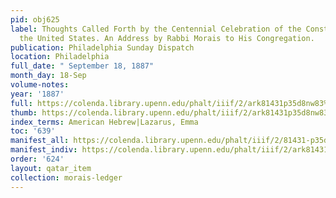 ```yaml
---
pid: obj625
label: Thoughts Called Forth by the Centennial Celebration of the Constitution of
  the United States. An Address by Rabbi Morais to His Congregation.
publication: Philadelphia Sunday Dispatch
location: Philadelphia
full_date: " September 18, 1887"
month_day: 18-Sep
volume-notes:
year: '1887'
full: https://colenda.library.upenn.edu/phalt/iiif/2/ark81431p35d8nw83%2FSHA256E-s7972566--64f8dad63f722dbbc9ac7e6da386bc2e683cbc618609338bb99e0335c5958294.jpeg/full/3500,/0/default.jpg
thumb: https://colenda.library.upenn.edu/phalt/iiif/2/ark81431p35d8nw83%2FSHA256E-s7972566--64f8dad63f722dbbc9ac7e6da386bc2e683cbc618609338bb99e0335c5958294.jpeg/full/!200,200/0/default.jpg
index_terms: American Hebrew|Lazarus, Emma
toc: '639'
manifest_all: https://colenda.library.upenn.edu/phalt/iiif/2/81431-p35d8nw83/manifest
manifest_indiv: https://colenda.library.upenn.edu/phalt/iiif/2/ark81431p35d8nw83%2FSHA256E-s7972566--64f8dad63f722dbbc9ac7e6da386bc2e683cbc618609338bb99e0335c5958294.jpeg
order: '624'
layout: qatar_item
collection: morais-ledger
---
```

